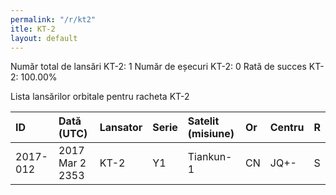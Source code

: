 ```yaml
---
permalink: "/r/kt2"
itle: KT-2
layout: default
---
```


Număr total de lansări KT-2: 1
Număr de eșecuri KT-2: 0
Rată de succes KT-2: 100.00%

Lista lansărilor orbitale pentru racheta KT-2


| ID       | Dată (UTC)       | Lansator   | Serie   | Satelit (misiune)   | Or   | Centru   | R   |
|:---------|:-----------------|:-----------|:--------|:--------------------|:-----|:---------|:----|
| 2017-012 | 2017 Mar  2 2353 | KT-2       | Y1      | Tiankun-1           | CN   | JQ+-     | S   |

